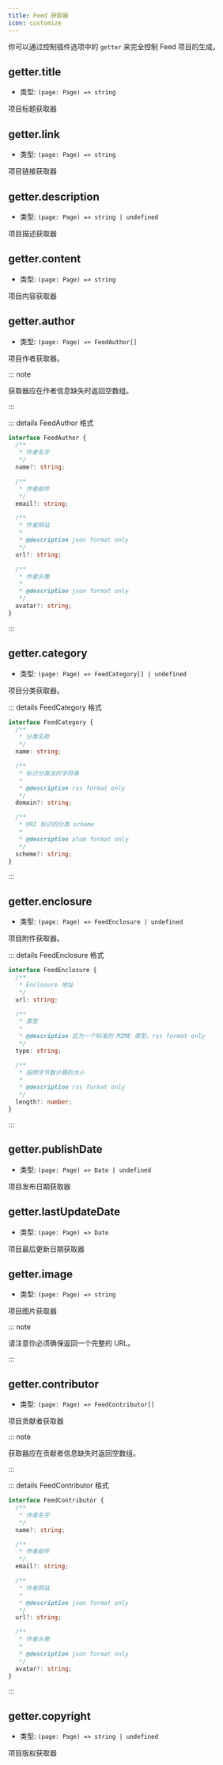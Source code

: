 ```yaml
---
title: Feed 获取器
icon: customize
---
```


你可以通过控制插件选项中的 `getter` 来完全控制 Feed 项目的生成。

## getter.title

- 类型: `(page: Page) => string`

项目标题获取器

## getter.link

- 类型: `(page: Page) => string`

项目链接获取器

## getter.description

- 类型: `(page: Page) => string | undefined`

项目描述获取器

## getter.content

- 类型: `(page: Page) => string`

项目内容获取器

## getter.author

- 类型: `(page: Page) => FeedAuthor[]`

项目作者获取器。

::: note

获取器应在作者信息缺失时返回空数组。

:::

::: details FeedAuthor 格式

```ts
interface FeedAuthor {
  /**
   * 作者名字
   */
  name?: string;

  /**
   * 作者邮件
   */
  email?: string;

  /**
   * 作者网站
   *
   * @description json format only
   */
  url?: string;

  /**
   * 作者头像
   *
   * @description json format only
   */
  avatar?: string;
}
```

:::

## getter.category

- 类型: `(page: Page) => FeedCategory[] | undefined`

项目分类获取器。

::: details FeedCategory 格式

```ts
interface FeedCategory {
  /**
   * 分类名称
   */
  name: string;

  /**
   * 标识分类法的字符串
   *
   * @description rss format only
   */
  domain?: string;

  /**
   * URI 标识的分类 scheme
   *
   * @description atom format only
   */
  scheme?: string;
}
```

:::

## getter.enclosure

- 类型: `(page: Page) => FeedEnclosure | undefined`

项目附件获取器。

::: details FeedEnclosure 格式

```ts
interface FeedEnclosure {
  /**
   * Enclosure 地址
   */
  url: string;

  /**
   * 类型
   *
   * @description 应为一个标准的 MIME 类型，rss format only
   */
  type: string;

  /**
   * 按照字节数计算的大小
   *
   * @description rss format only
   */
  length?: number;
}
```

:::

## getter.publishDate

- 类型: `(page: Page) => Date | undefined`

项目发布日期获取器

## getter.lastUpdateDate

- 类型: `(page: Page) => Date`

项目最后更新日期获取器

## getter.image

- 类型: `(page: Page) => string`

项目图片获取器

::: note

请注意你必须确保返回一个完整的 URL。

:::

## getter.contributor

- 类型: `(page: Page) => FeedContributor[]`

项目贡献者获取器

::: note

获取器应在贡献者信息缺失时返回空数组。

:::

::: details FeedContributor 格式

```ts
interface FeedContributor {
  /**
   * 作者名字
   */
  name?: string;

  /**
   * 作者邮件
   */
  email?: string;

  /**
   * 作者网站
   *
   * @description json format only
   */
  url?: string;

  /**
   * 作者头像
   *
   * @description json format only
   */
  avatar?: string;
}
```

:::

## getter.copyright

- 类型: `(page: Page) => string | undefined`

项目版权获取器
